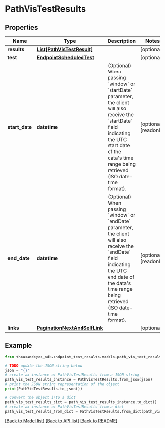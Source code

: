 # PathVisTestResults


## Properties

Name | Type | Description | Notes
------------ | ------------- | ------------- | -------------
**results** | [**List[PathVisTestResult]**](PathVisTestResult.md) |  | [optional] 
**test** | [**EndpointScheduledTest**](EndpointScheduledTest.md) |  | [optional] 
**start_date** | **datetime** | (Optional) When passing &#x60;window&#x60; or &#x60;startDate&#x60; parameter,  the client will also receive the &#x60;startDate&#x60; field indicating the UTC start date of the data&#39;s time range being retrieved  (ISO date-time format). | [optional] [readonly] 
**end_date** | **datetime** | (Optional) When passing &#x60;window&#x60; or &#x60;endDate&#x60; parameter,  the client will also receive the &#x60;endDate&#x60; field indicating the UTC end date of the data&#39;s time range being retrieved  (ISO date-time format). | [optional] [readonly] 
**links** | [**PaginationNextAndSelfLink**](PaginationNextAndSelfLink.md) |  | [optional] 

## Example

```python
from thousandeyes_sdk.endpoint_test_results.models.path_vis_test_results import PathVisTestResults

# TODO update the JSON string below
json = "{}"
# create an instance of PathVisTestResults from a JSON string
path_vis_test_results_instance = PathVisTestResults.from_json(json)
# print the JSON string representation of the object
print(PathVisTestResults.to_json())

# convert the object into a dict
path_vis_test_results_dict = path_vis_test_results_instance.to_dict()
# create an instance of PathVisTestResults from a dict
path_vis_test_results_from_dict = PathVisTestResults.from_dict(path_vis_test_results_dict)
```
[[Back to Model list]](../README.md#documentation-for-models) [[Back to API list]](../README.md#documentation-for-api-endpoints) [[Back to README]](../README.md)


